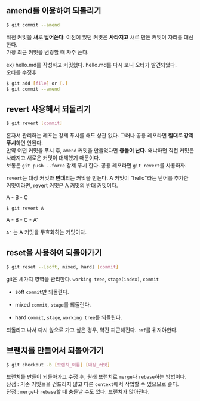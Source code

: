 ## amend를 이용하여 되돌리기

```bash
$ git commit --amend
```

직전 커밋을 **새로 덮어쓴다**. 이전에 있던 커밋은 **사라지고** 새로 만든 커밋이 자리를 대신한다.  
가장 최근 커밋을 변경할 때 자주 쓴다.

ex) hello.md를 작성하고 커밋했다. hello.md를 다시 보니 오타가 발견되었다.  
오타를 수정후 
```bash
$ git add [file] or [.]
$ git commit --amend
```


## revert 사용해서 되돌리기

```bash
$ git revert [commit]
```

혼자서 관리하는 레포는 강제 푸시를 해도 상관 없다. 그러나 공용 레포라면 **절대로 강제 푸시**하면 안된다.  
만약 어떤 커밋을 푸시 후, `amend` 커밋을 만들었다면 **충돌이 난다.** 왜냐하면 직전 커밋은 사라지고 새로운 커밋이 대체했기 때문이다.  
보통은 `git push --force` 강제 푸시 한다. 공용 레포라면 `git revert`를 사용하자.  

`revert`는 대상 커밋과 **반대**되는 커밋을 만든다. A 커밋이 "hello"라는 단어를 추가한 커밋이라면, revert 커밋은 A 커밋의 반대 커밋이다.  

A - B - C

```bash
$ git revert A
```

A - B - C - A'

`A'` 는 A 커밋을 무효화하는 커밋이다.

## reset을 사용하여 되돌아가기

```bash
$ git reset --[soft, mixed, hard] [commit]  
```

git은 세가지 영역을 관리한다. `working tree`, `stage(index)`, `commit`

- soft
`commit`만 되돌린다.

- mixed
`commit`, `stage`를 되돌린다.

- hard
`commit`, `stage`, `working tree`를 되돌린다.  

되돌리고 나서 다시 앞으로 가고 싶은 경우, 약간 피곤해진다. `ref`를 뒤져야한다.

## 브랜치를 만들어서 되돌아가기

```bash
$ git checkout -b [브랜치_이름] [대상_커밋]
```
브랜치를 만들어 되돌아가고 수정 후, 원래 브랜치로 `merge`나 `rebase`하는 방법이다.  
장점 : 기존 커밋들을 건드리지 않고 다른 `context`에서 작업할 수 있으므로 좋다.  
단점 : `merge`나 `rebase`할 때 충돌날 수도 있다. 브랜치가 많아진다.
